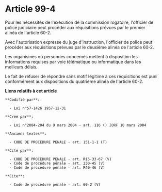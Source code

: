 # Article 99-4

Pour les nécessités de l'exécution de la commission rogatoire, l'officier de police judiciaire peut procéder aux réquisitions
prévues par le premier alinéa de l'article 60-2. 

Avec l'autorisation expresse du juge d'instruction, l'officier de police peut procéder aux réquisitions prévues par le
deuxième alinéa de l'article 60-2. 

Les organismes ou personnes concernés mettent à disposition les informations requises par voie télématique ou informatique
dans les meilleurs délais. 

Le fait de refuser de répondre sans motif légitime à ces réquisitions est puni conformément aux dispositions du quatrième
alinéa de l'article 60-2.

**Liens relatifs à cet article**

	**Codifié par**:

	  - Loi n°57-1426 1957-12-31

	**Créé par**:

	  - Loi n°2004-204 du 9 mars 2004 - art. 116 () JORF 10 mars 2004

	**Anciens textes**:

	  - CODE DE PROCEDURE PENALE - art. 151-1-1 (T)

	**Cité par**:

	  - CODE DE PROCEDURE PENALE - art. R15-33-67 (V)
	  - Code de procédure pénale - art. 230-45 (V)
	  - Code de procédure pénale - art. R40-46 (V)

	**Cite**:

	  - Code de procédure pénale - art. 60-2 (V)

